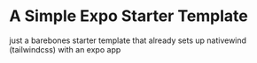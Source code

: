 # A Simple Expo Starter Template

just a barebones starter template that already sets up nativewind (tailwindcss) with an expo app